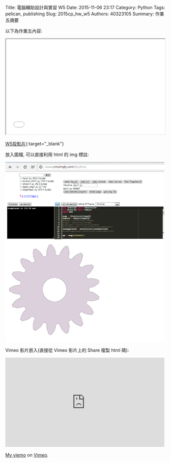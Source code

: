 Title: 電腦輔助設計與實習  W5
Date: 2015-11-06 23:17
Category: Python
Tags: pelican, publishing
Slug: 2015cp_hw_w5
Authors: 40323105
Summary: 作業五摘要

以下為作業五內容:

<iframe src="40323105_cp_w5_p.html" width="500" height="300"></iframe>

[W5投影片](40323105_cp_w5_p.html){:target="_blank"}



放入圖檔, 可以直接利用 html 的 img 標註:

<img src="images/spur.png" width="500" alt="正齒輪繪圖"></img>

Vimeo 影片嵌入(直接從 Vimeo 影片上的 Share 複製 html 碼):

<iframe src="https://player.vimeo.com/video/144879244" width="500" height="281" frameborder="0" webkitallowfullscreen mozallowfullscreen allowfullscreen></iframe> <p><a href="https://vimeo.com/144879244">My  viemo</a> on <a href="https://vimeo.com/home/myvideos">Vimeo</a>.</p>